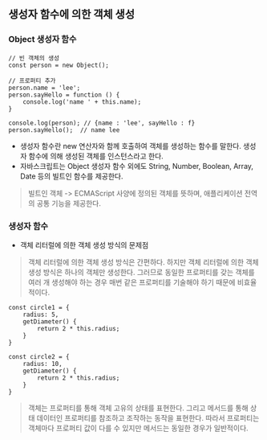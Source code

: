 ## 생성자 함수에 의한 객체 생성

### Object 생성자 함수
```
// 빈 객체의 생성
const person = new Object();

// 프로퍼티 추가
person.name = 'lee';
person.sayHello = function () {
    console.log('name ' + this.name);
}

console.log(person); // {name : 'lee', sayHello : f}
person.sayHello();  // name lee
```
* 생성자 함수란 new 연산자와 함께 호출하여 객체를 생성하는 함수를 말한다. 생성자 함수에 의해 생성된 객체를 인스턴스라고 한다.
* 자바스크립트는 Object 생성자 함수 외에도 String, Number, Boolean, Array, Date 등의 빌트인 함수를 제공한다.
> 빌트인 객체 -> ECMAScript 사양에 정의된 객체를 뜻하며, 애플리케이션 전역의 공통 기능을 제공한다.

### 생성자 함수
* 객체 리터럴에 의한 객체 생성 방식의 문제점
> 객체 리터럴에 의한 객체 생성 방식은 간편하다. 하지만 객체 리터럴에 의한 객체 생성 방식은 하나의 객체만 생성한다. 그러므로 동일한 프로퍼티를 갖는 객체를 여러 개 생성해야 하는 경우 매번 같은 프로퍼티를 기술해야 하기 때문에 비효율적이다.
```
const circle1 = {
    radius: 5,
    getDiameter() {
        return 2 * this.radius;
    }
}

const circle2 = {
    radius: 10,
    getDiameter() {
        return 2 * this.radius;
    }
}
```
> 객체는 프로퍼티를 통해 객체 고유의 상태를 표현한다. 그리고 메서드를 통해 상태 데이터인 프로퍼티를 참조하고 조작하는 동작을 표현한다. 따라서 프로퍼티는 객체마다 프로퍼티 값이 다를 수 있지만 메서드는 동일한 경우가 일반적이다.
